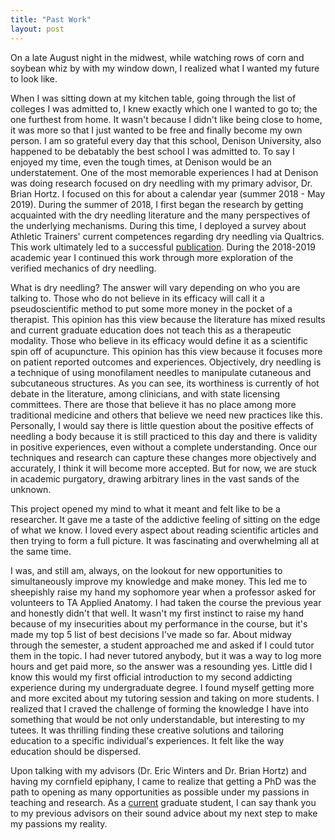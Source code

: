 ```yaml
---
title: "Past Work"
layout: post
---
```


On a late August night in the midwest, while watching rows of corn and soybean whiz by with my window down, I realized what I wanted my future to look like. 


When I was sitting down at my kitchen table, going through the list of colleges I was admitted to, I knew exactly which one I wanted to go to; the one furthest from home. It wasn't because I didn't like being close to home, it was more so that I just wanted to be free and finally become my own person. I am so grateful every day that this school, Denison University, also happened to be debatably the best school I was admitted to. To say I enjoyed my time, even the tough times, at Denison would be an understatement. One of the most memorable experiences I had at Denison was doing research focused on dry needling with my primary advisor, Dr. Brian Hortz. I focused on this for about a calendar year (summer 2018 - May 2019). During the summer of 2018, I first began the research by getting acquainted with the dry needling literature and the many perspectives of the underlying mechanisms. During this time, I deployed a survey about Athletic Trainers' current competences regarding dry needling via Qualtrics. This work ultimately led to a successful [publication](https://scholarworks.bgsu.edu/cgi/viewcontent.cgi?article=1158&context=jsmahs). During the 2018-2019 academic year I continued this work through more exploration of the verified mechanics of dry needling. 

What is dry needling? The answer will vary depending on who you are talking to. Those who do not believe in its efficacy will call it a pseudoscientific method to put some more money in the pocket of a therapist. This opinion has this view because the literature has mixed results and current graduate education does not teach this as a therapeutic modality. Those who believe in its efficacy would define it as a scientific spin off of acupuncture. This opinion has this view because it focuses more on patient reported outcomes and experiences. Objectively, dry needling is a technique of using monofilament needles to manipulate cutaneous and subcutaneous structures. As you can see, its worthiness is currently of hot debate in the literature, among clinicians, and with state licensing committees. There are those that believe it has no place among more traditional medicine and others that believe we need new practices like this. Personally, I would say there is little question about the positive effects of needling a body because it is still practiced to this day and there is validity in positive experiences, even without a complete understanding. Once our techniques and research can capture these changes more objectively and accurately, I think it will become more accepted. But for now, we are stuck in academic purgatory, drawing arbitrary lines in the vast sands of the unknown. 

This project opened my mind to what it meant and felt like to be a researcher. It gave me a taste of the addictive feeling of sitting on the edge of what we know. I loved every aspect about reading scientific articles and then trying to form a full picture. It was fascinating and overwhelming all at the same time. 

I was, and still am, always, on the lookout for new opportunities to simultaneously improve my knowledge and make money. This led me to sheepishly raise my hand my sophomore year when a professor asked for volunteers to TA Applied Anatomy. I had taken the course the previous year and honestly didn't that well. It wasn't my first instinct to raise my hand because of my insecurities about my performance in the course, but it's made my top 5 list of best decisions I've made so far. About midway through the semester, a student approached me and asked if I could tutor them in the topic. I had never tutored anybody, but it was a way to log more hours and get paid more, so the answer was a resounding yes. Little did I know this would my first official introduction to my second addicting experience during my undergraduate degree. I found myself getting more and more excited about my tutoring session and taking on more students. I realized that I craved the challenge of forming the knowledge I have into something that would be not only understandable, but interesting to my tutees. It was thrilling finding these creative solutions and tailoring education to a specific individual's experiences. It felt like the way education should be dispersed. 

Upon talking with my advisors (Dr. Eric Winters and Dr. Brian Hortz) and having my cornfield epiphany, I came to realize that getting a PhD was the path to opening as many opportunities as possible under my passions in teaching and research. As a [current](https://tulimid1.github.io/Current-Work/) graduate student, I can say thank you to my previous advisors on their sound advice about my next step to make my passions my reality.
 
